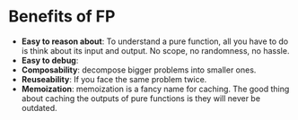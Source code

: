# Benefits of FP

* **Easy to reason about**: To understand a pure function, all you have to do is think about its input and output. No scope, no randomness, no hassle.
* **Easy to debug**:
* **Composability**: decompose bigger problems into smaller ones.
* **Reuseability**: If you face the same problem twice.
* **Memoization**: memoization is a fancy name for caching. The good thing about caching the outputs of pure functions is they will never be outdated.
